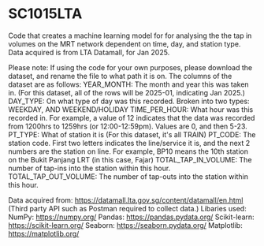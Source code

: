 # SC1015LTA
Code that creates a machine learning model for for analysing the the tap in volumes on the MRT network dependent on time, day, and station type. Data acquired is from LTA Datamall, for Jan 2025.

Please note:
If using the code for your own purposes, please download the dataset, and rename the file to what path it is on.
The columns of the dataset are as follows:
YEAR_MONTH: The month and year this was taken in. (For this dataset, all of the rows will be 2025-01, indicating Jan 2025.)
DAY_TYPE: On what type of day was this recorded. Broken into two types: WEEKDAY, AND WEEKEND/HOLIDAY
TIME_PER_HOUR: What hour was this recorded in. For example, a value of 12 indicates that the data was recorded from 1200hrs to 1259hrs (or 12:00-12:59pm). Values are 0, and then 5-23.
PT_TYPE: What of station it is (For this dataset, it's all TRAIN)
PT_CODE: The station code. First two letters indicates the line/service it is, and the next 2 numbers are the station on line. For example, BP10 means the 10th station on the Bukit Panjang LRT (in this case, Fajar)
TOTAL_TAP_IN_VOLUME: The number of tap-ins into the station within this hour.
TOTAL_TAP_OUT_VOLUME: The number of tap-outs into the station within this hour.

Data acquired from: https://datamall.lta.gov.sg/content/datamall/en.html (Third party API such as Postman required to collect data.)
Libaries used:
NumPy: https://numpy.org/
Pandas: https://pandas.pydata.org/
Scikit-learn: https://scikit-learn.org/
Seaborn: https://seaborn.pydata.org/
Matplotlib: https://matplotlib.org/
